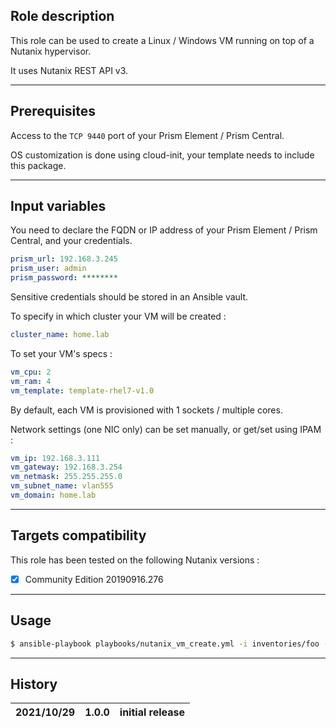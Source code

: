 ## Role description

This role can be used to create a Linux / Windows VM running on top of a Nutanix hypervisor.

It uses Nutanix REST API v3.

------

## Prerequisites

Access to the `TCP 9440` port of your Prism Element / Prism Central.

OS customization is done using cloud-init, your template needs to include this package.

------

## Input variables

You need to declare the FQDN or IP address of your Prism Element / Prism Central, and your credentials.

```yaml
prism_url: 192.168.3.245
prism_user: admin
prism_password: ********
```

Sensitive credentials should be stored in an Ansible vault.

To specify in which cluster your VM will be created :

```yaml
cluster_name: home.lab
```

To set your VM's specs :

```yaml
vm_cpu: 2
vm_ram: 4
vm_template: template-rhel7-v1.0
```

By default, each VM is provisioned with 1 sockets / multiple cores.

Network settings (one NIC only) can be set manually, or get/set using IPAM :

```yaml
vm_ip: 192.168.3.111
vm_gateway: 192.168.3.254
vm_netmask: 255.255.255.0
vm_subnet_name: vlan555
vm_domain: home.lab
```

------

## Targets compatibility

This role has been tested on the following Nutanix versions :
- [x] Community Edition 20190916.276

------

## Usage

```bash
$ ansible-playbook playbooks/nutanix_vm_create.yml -i inventories/foo -l bar
```

------

## History

| 2021/10/29 | 1.0.0 | initial release                                           |
| ---------- | ----- | --------------------------------------------------------- |
